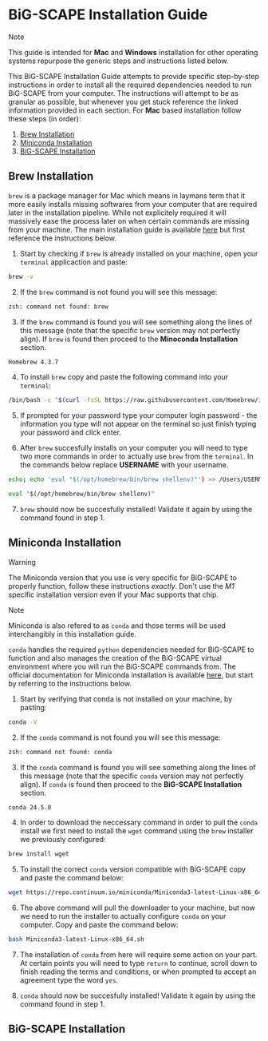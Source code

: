 # BiG-SCAPE Installation Guide

> [!NOTE]  
> This guide is intended for __Mac__ and __Windows__ installation for other operating systems repurpose the generic steps and instructions listed below.

This BiG-SCAPE Installation Guide attempts to provide specific step-by-step instructions in order to install all the required dependencies needed to run BiG-SCAPE from your computer. The instructions will attempt to be as granular as possible, but whenever you get stuck reference the linked information provided in each section. For __Mac__ based installation follow these steps (in order):

1) [Brew Installation](#brew-installation)
2) [Miniconda Installation](#miniconda-installation)
3) [BiG-SCAPE Installation](#big-scape-installation)

## Brew Installation

`brew` is a package manager for Mac which means in laymans term that it more easily installs missing softwares from your computer that are required later in the installation pipeline. While not explicitely required it will massively ease the process later on when certain commands are missing from your machine. The main installation guide is available [here](https://brew.sh) but first reference the instructions below.

1) Start by checking if `brew` is already installed on your machine, open your `terminal` applicaction and paste:

```bash
brew -v
```

2) If the `brew` command is not found you will see this message:

```bash
zsh: command not found: brew
```

3) If the `brew` command is found you will see something along the lines of this message (note that the specific `brew`  version may not perfectly align). If `brew` is found then proceed to the __Minoconda Installation__ section.

```bash
Homebrew 4.3.7
```

4) To install `brew` copy and paste the following command into your `terminal`:

```bash
/bin/bash -c "$(curl -fsSL https://raw.githubusercontent.com/Homebrew/install/HEAD/install.sh)"
```

5) If prompted for your password type your computer login password - the information you type will not appear on the terminal so just finish typing your password and cllck enter.

6) After `brew` succesfully installs on your computer you will need to type two more commands in order to actually use `brew` from the `terminal`. In the commands below replace __USERNAME__ with your username.

```bash
echo; echo 'eval "$(/opt/homebrew/bin/brew shellenv)"') >> /Users/USERNAME/.zprofile
```
```bash
eval "$(/opt/homebrew/bin/brew shellenv)"
```

7) `brew` should now be succesfully installed! Validate it again by using the command found in step 1.
 
## Miniconda Installation

> [!WARNING]  
> The Miniconda version that you use is very specific for BiG-SCAPE to properly function, follow these instructions _exactly_. Don't use the _M1_ specific installation version even if your Mac supports that chip.

> [!NOTE]
> Miniconda is also refered to as `conda` and those terms will be used interchangibly in this installation guide.

`conda` handles the required `python` dependencies needed for BiG-SCAPE to function and also manages the creation of the BiG-SCAPE virtual environment where you will run the BiG-SCAPE commands from. The official documentation for Miniconda installation is available [here](https://docs.anaconda.com/miniconda/), but start by referring to the instructions below.


1) Start by verifying that conda is not installed on your machine, by pasting:

```bash
conda -V
```

2) If the `conda` command is not found you will see this message:

```bash
zsh: command not found: conda
```

3) If the `conda` command is found you will see something along the lines of this message (note that the specific `conda`  version may not perfectly align). If `conda` is found then proceed to the __BiG-SCAPE Installation__ section.

```bash
conda 24.5.0
```

4) In order to download the neccessary command in order to pull the `conda` install we first need to install the `wget` command using the `brew` installer we previously configured:

```bash
brew install wget
```

5) To install the correct `conda` version compatible with BiG-SCAPE copy and paste the command below:

```bash
wget https://repo.continuum.io/miniconda/Miniconda3-latest-Linux-x86_64.sh
```

6) The above command will pull the downloader to your machine, but now we need to run the installer to actually configure `conda` on your computer. Copy and paste the command below:

```bash
bash Miniconda3-latest-Linux-x86_64.sh
```

7) The installation of `conda` from here will require some action on your part. At certain points you will need to type `return` to continue, scroll down to finish reading the terms and conditions, or when prompted to accept an agreement type the word `yes`.

8) `conda` should now be succesfully installed! Validate it again by using the command found in step 1.


## BiG-SCAPE Installation




